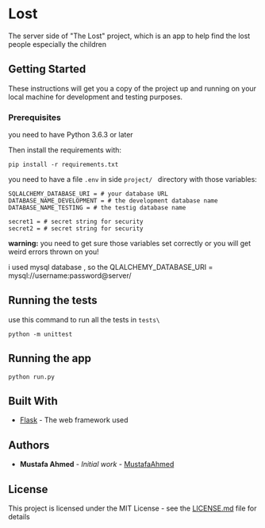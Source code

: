 # Lost
The server side of "The Lost" project, which is an app to help find the lost people especially the children

## Getting Started

These instructions will get you a copy of the project up and running on your local machine for development and testing purposes.

### Prerequisites

you need to have Python 3.6.3 or later

Then install the requirements with:

```
pip install -r requirements.txt
```

you need to have a file ``` .env ``` in side ```project/ ``` directory with those variables:


```
SQLALCHEMY_DATABASE_URI = # your database URL
DATABASE_NAME_DEVELOPMENT = # the development database name
DATABASE_NAME_TESTING = # the testig database name

secret1 = # secret string for security
secret2 = # secret string for security
```

**warning:** you need to get sure those variables set correctly or you will get weird errors thrown on you!

i used mysql database , so the QLALCHEMY_DATABASE_URI = mysql://username:password@server/

## Running the tests
use this command to run all the tests in ```tests\```

```
python -m unittest
```

## Running the app

```
python run.py
```

## Built With

* [Flask](https://flask.palletsprojects.com/en/1.1.x/) - The web framework used

## Authors

* **Mustafa Ahmed** - *Initial work* - [MustafaAhmed](https://github.com/MustafaAhmed20)

## License

This project is licensed under the MIT License - see the [LICENSE.md](LICENSE.md) file for details